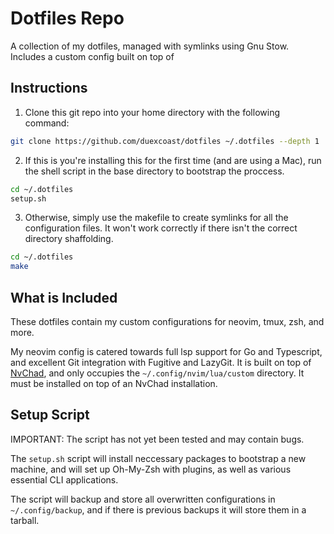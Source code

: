 # Dotfiles Repo
A collection of my dotfiles, managed with symlinks using Gnu Stow. Includes a
custom config built on top of 
## Instructions
1. Clone this git repo into your home directory with the following command:
```bash
git clone https://github.com/duexcoast/dotfiles ~/.dotfiles --depth 1
```

2. If this is you're installing this for the first time (and are using a Mac), 
run the shell script in the base directory to bootstrap the proccess.
```bash
cd ~/.dotfiles
setup.sh
```

3. Otherwise, simply use the makefile to create symlinks for all the configuration
files. It won't work correctly if there isn't the correct directory shaffolding.
```bash
cd ~/.dotfiles
make
```

## What is Included
These dotfiles contain my custom configurations for neovim, tmux, zsh, and more.

My neovim config is catered towards full lsp support for Go and Typescript, and excellent
Git integration with Fugitive and LazyGit. It is built on top of [NvChad](https://github.com/NvChad/NvChad),
and only occupies the `~/.config/nvim/lua/custom` directory. It must be installed
on top of an NvChad installation.

## Setup Script
IMPORTANT: The script has not yet been tested and may contain bugs. 

The `setup.sh` script will install neccessary packages to bootstrap a new machine,
and will set up Oh-My-Zsh with plugins, as well as various essential CLI applications.

The script will backup and store all overwritten configurations in `~/.config/backup`,
and if there is previous backups it will store them in a tarball.


